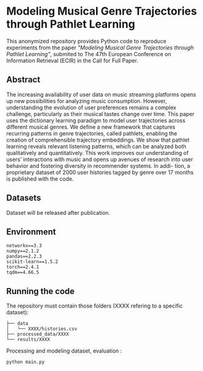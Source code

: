 # Modeling Musical Genre Trajectories through Pathlet Learning 


This anonymized repository provides Python code to reproduce experiments from the paper _"Modeling Musical Genre Trajectories through Pathlet Learning"_, submited to The 47th European Conference on Information Retrieval (ECIR) in the Call for Full Paper.


## Abstract

The increasing availability of user data on music streaming platforms opens up new possibilities for analyzing music consumption. However, understanding the evolution of user preferences remains a complex challenge, particularly as their musical tastes change over time. This paper uses the dictionary learning paradigm to model user trajectories across different musical genres. We define a new framework that captures recurring patterns in genre trajectories, called pathlets, enabling the creation of comprehensible trajectory embeddings. We show that pathlet learning reveals relevant listening patterns, which can be analyzed both qualitatively and quantitatively. This work improves our understanding of users’ interactions with music and opens up avenues of research into user behavior and fostering diversity in recommender systems. In addi- tion, a proprietary dataset of 2000 user histories tagged by genre over 17 months is published with the code.


## Datasets

Dataset will be released after publication. 

## Environment
```
networkx==3.3 
numpy==2.1.2 
pandas==2.2.3 
scikit-learn==1.5.2 
torch==2.4.1 
tqdm==4.66.5 
```

## Running the code

The repository must contain those folders (XXXX refering to a specific dataset):  
```
├── data
│   └── XXXX/histories.csv
├── processed_data/XXXX
└── results/XXXX
```

Processing and modeling dataset, evaluation :

```
python main.py
```
